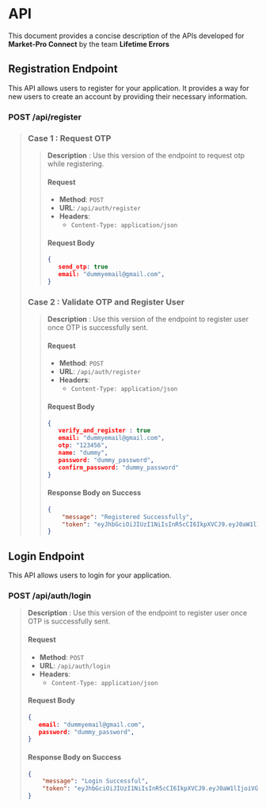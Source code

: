 # API

This document provides a concise description of the APIs developed for **Market-Pro Connect** by the team **Lifetime Errors**



## Registration Endpoint
This API allows users to register for your application. It provides a way for new users to create an account by providing their necessary information.

### POST /api/register

>### Case 1 : Request OTP 
>>**Description** : Use this version of the endpoint to request otp while registering.
>>
>>#### Request
>>- **Method**: `POST`
>>- **URL**: `/api/auth/register`
>>- **Headers**:
>>   - `Content-Type: application/json`
>>#### Request Body
>>```json
>>{
>>    send_otp: true
>>    email: "dummyemail@gmail.com",
>>}
>>```
>>
>### Case 2 : Validate OTP and Register User
>>**Description** : Use this version of the endpoint to register user once OTP is successfully sent.
>>
>>#### Request
>>- **Method**: `POST`
>>- **URL**: `/api/auth/register`
>>- **Headers**:
>>   - `Content-Type: application/json`
>>#### Request Body
>>```json
>>{
>>    verify_and_register : true
>>    email: "dummyemail@gmail.com",
>>    otp: "123456",
>>    name: "dummy",
>>    password: "dummy_password",
>>    confirm_password: "dummy_password"
>>}
>>```
>>#### Response Body on Success
>>```json
>>{
>>     "message": "Registered Successfully",
>>     "token": "eyJhbGciOiJIUzI1NiIsInR5cCI6IkpXVCJ9.eyJ0aW1lIjoiVGh1IE9jdCAwNSAyMDIzIDExOjUyOjM5IEdNVCswNTMwIChJbmRpYSBTdGFuZGFyZCBUaW1lKSIsInVzZXJfaWQiOiI2NTFlNTViNTYzNWQxZmNlODBhMTAzNmUiLCJpYXQiOjE2OTY0ODY5NTksImV4cCI6MTY5OTA3ODk1OX0.35qdlSX5XswSYbWw7TcgTTemvp3XXStmOiRW6mojOKo"  
>>}
>>```
>>                             
>

## Login Endpoint
This API allows users to login for your application.

### POST /api/auth/login
>**Description** : Use this version of the endpoint to register user once OTP is successfully sent.
>
>#### Request
>- **Method**: `POST`
>- **URL**: `/api/auth/login`
>- **Headers**:
>   - `Content-Type: application/json`
>#### Request Body
>```json
>{
>    email: "dummyemail@gmail.com",
>    password: "dummy_password",
>}
>```
>#### Response Body on Success
>```json
>{
>     "message": "Login Successful",
>     "token": "eyJhbGciOiJIUzI1NiIsInR5cCI6IkpXVCJ9.eyJ0aW1lIjoiVGh1IE9jdCAwNSAyMDIzIDExOjUyOjM5IEdNVCswNTMwIChJbmRpYSBTdGFuZGFyZCBUaW1lKSIsInVzZXJfaWQiOiI2NTFlNTViNTYzNWQxZmNlODBhMTAzNmUiLCJpYXQiOjE2OTY0ODY5NTksImV4cCI6MTY5OTA3ODk1OX0.35qdlSX5XswSYbWw7TcgTTemvp3XXStmOiRW6mojOKo"  
>}
>```
>                             
>

